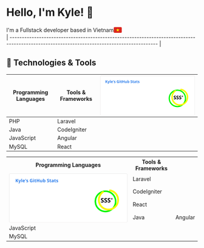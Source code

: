 # Hello, I'm Kyle! 👋

<div style="display: flex; align-items: center;">
  <span>I'm a Fullstack developer based in Vietnam</span>
  <img valign=bottom src="https://raw.githubusercontent.com/phieule2024/phieule2024/5b25793793916496c3a5cb913232f1a8d2389d98/vn-icon.svg" alt="flag" height="21px">
</div>
| ------------------------------------------------------------------------------------------------------------------------------------------ |

## 🔧 Technologies & Tools

| Programming Languages | Tools & Frameworks  | <img src="https://raw.githubusercontent.com/phieule2024/phieule2024/0b4078771fab80afd0df4d4ed1d28eb90d597bde/kai.svg" alt="kai" align="right"> |
| ---------------------- | ------------------ |------------------|
| PHP                    | Laravel            |&nbsp;|
| Java                   | CodeIgniter        |&nbsp;|
| JavaScript             | Angular            |&nbsp;|
| MySQL                  | React              |&nbsp;|


<table>
  <tr>
    <th>Programming Languages</th>
    <th>Tools & Frameworks</th>
  </tr>
  <tr>
    <td rowspan="4"><img src="https://raw.githubusercontent.com/phieule2024/phieule2024/0b4078771fab80afd0df4d4ed1d28eb90d597bde/kai.svg" alt="kai" align="right"></td>
    <td>Laravel</td>
  </tr>
  <tr>
    <td>CodeIgniter</td>
  </tr>
  <tr>
    <td>React</td>
  </tr>
  <tr>
    <td>Java</td>
    <td>Angular</td>
  </tr>
  <tr>
    <td>JavaScript</td>
    <td></td>
  </tr>
  <tr>
    <td>MySQL</td>
    <td></td>
  </tr>
</table>
